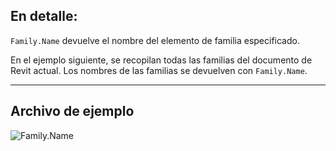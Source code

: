 ## En detalle:
`Family.Name` devuelve el nombre del elemento de familia especificado.

En el ejemplo siguiente, se recopilan todas las familias del documento de Revit actual. Los nombres de las familias se devuelven con `Family.Name`.
___
## Archivo de ejemplo

![Family.Name](./Revit.Elements.Family.Name_img.jpg)
